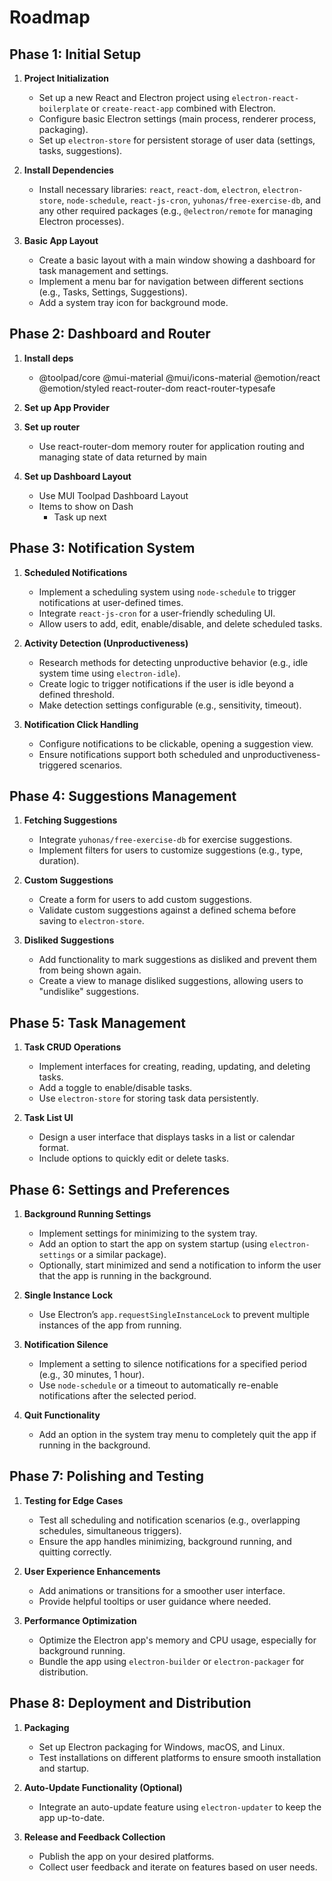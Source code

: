 # Roadmap

## Phase 1: Initial Setup

1. **Project Initialization**

   - Set up a new React and Electron project using `electron-react-boilerplate` or `create-react-app` combined with Electron.
   - Configure basic Electron settings (main process, renderer process, packaging).
   - Set up `electron-store` for persistent storage of user data (settings, tasks, suggestions).

2. **Install Dependencies**

   - Install necessary libraries: `react`, `react-dom`, `electron`, `electron-store`, `node-schedule`, `react-js-cron`, `yuhonas/free-exercise-db`, and any other required packages (e.g., `@electron/remote` for managing Electron processes).

3. **Basic App Layout**
   - Create a basic layout with a main window showing a dashboard for task management and settings.
   - Implement a menu bar for navigation between different sections (e.g., Tasks, Settings, Suggestions).
   - Add a system tray icon for background mode.

## Phase 2: Dashboard and Router

1. **Install deps**

   - @toolpad/core @mui-material @mui/icons-material @emotion/react @emotion/styled react-router-dom react-router-typesafe

2. **Set up App Provider**

3. **Set up router**

   - Use react-router-dom memory router for application routing and managing state of data returned by main

4. **Set up Dashboard Layout**

   - Use MUI Toolpad Dashboard Layout
   - Items to show on Dash
     - Task up next

## Phase 3: Notification System

1. **Scheduled Notifications**

   - Implement a scheduling system using `node-schedule` to trigger notifications at user-defined times.
   - Integrate `react-js-cron` for a user-friendly scheduling UI.
   - Allow users to add, edit, enable/disable, and delete scheduled tasks.

2. **Activity Detection (Unproductiveness)**

   - Research methods for detecting unproductive behavior (e.g., idle system time using `electron-idle`).
   - Create logic to trigger notifications if the user is idle beyond a defined threshold.
   - Make detection settings configurable (e.g., sensitivity, timeout).

3. **Notification Click Handling**
   - Configure notifications to be clickable, opening a suggestion view.
   - Ensure notifications support both scheduled and unproductiveness-triggered scenarios.

## Phase 4: Suggestions Management

1. **Fetching Suggestions**

   - Integrate `yuhonas/free-exercise-db` for exercise suggestions.
   - Implement filters for users to customize suggestions (e.g., type, duration).

2. **Custom Suggestions**

   - Create a form for users to add custom suggestions.
   - Validate custom suggestions against a defined schema before saving to `electron-store`.

3. **Disliked Suggestions**
   - Add functionality to mark suggestions as disliked and prevent them from being shown again.
   - Create a view to manage disliked suggestions, allowing users to "undislike" suggestions.

## Phase 5: Task Management

1. **Task CRUD Operations**

   - Implement interfaces for creating, reading, updating, and deleting tasks.
   - Add a toggle to enable/disable tasks.
   - Use `electron-store` for storing task data persistently.

2. **Task List UI**
   - Design a user interface that displays tasks in a list or calendar format.
   - Include options to quickly edit or delete tasks.

## Phase 6: Settings and Preferences

1. **Background Running Settings**

   - Implement settings for minimizing to the system tray.
   - Add an option to start the app on system startup (using `electron-settings` or a similar package).
   - Optionally, start minimized and send a notification to inform the user that the app is running in the background.

2. **Single Instance Lock**

   - Use Electron’s `app.requestSingleInstanceLock` to prevent multiple instances of the app from running.

3. **Notification Silence**

   - Implement a setting to silence notifications for a specified period (e.g., 30 minutes, 1 hour).
   - Use `node-schedule` or a timeout to automatically re-enable notifications after the selected period.

4. **Quit Functionality**
   - Add an option in the system tray menu to completely quit the app if running in the background.

## Phase 7: Polishing and Testing

1. **Testing for Edge Cases**

   - Test all scheduling and notification scenarios (e.g., overlapping schedules, simultaneous triggers).
   - Ensure the app handles minimizing, background running, and quitting correctly.

2. **User Experience Enhancements**

   - Add animations or transitions for a smoother user interface.
   - Provide helpful tooltips or user guidance where needed.

3. **Performance Optimization**
   - Optimize the Electron app's memory and CPU usage, especially for background running.
   - Bundle the app using `electron-builder` or `electron-packager` for distribution.

## Phase 8: Deployment and Distribution

1. **Packaging**

   - Set up Electron packaging for Windows, macOS, and Linux.
   - Test installations on different platforms to ensure smooth installation and startup.

2. **Auto-Update Functionality (Optional)**

   - Integrate an auto-update feature using `electron-updater` to keep the app up-to-date.

3. **Release and Feedback Collection**
   - Publish the app on your desired platforms.
   - Collect user feedback and iterate on features based on user needs.
